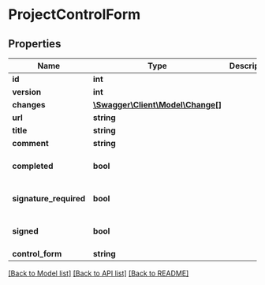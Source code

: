 # ProjectControlForm

## Properties
Name | Type | Description | Notes
------------ | ------------- | ------------- | -------------
**id** | **int** |  | [optional] 
**version** | **int** |  | [optional] 
**changes** | [**\Swagger\Client\Model\Change[]**](Change.md) |  | [optional] 
**url** | **string** |  | [optional] 
**title** | **string** |  | 
**comment** | **string** |  | 
**completed** | **bool** |  | [optional] [default to false]
**signature_required** | **bool** |  | [optional] [default to false]
**signed** | **bool** |  | [optional] [default to false]
**control_form** | **string** |  | [optional] 

[[Back to Model list]](../../README.md#documentation-for-models) [[Back to API list]](../../README.md#documentation-for-api-endpoints) [[Back to README]](../../README.md)

